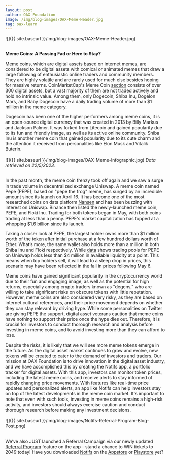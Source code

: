 ```yaml
---
layout: post
author: OAX Foundation
image: /img/blog-images/OAX-Meme-Header.jpg
tag: oax-learn
---
```


![]({{ site.baseurl }}/img/blog-images/OAX-Meme-Header.jpg)

<br><b>Meme Coins: A Passing Fad or Here to Stay?</b>

Meme coins, which are digital assets based on internet memes, are considered to be digital assets with comical or animated memes that draw a large following of enthusiastic online traders and community members. They are highly volatile and are rarely used for much else besides hoping for massive returns.  CoinMarketCap's Meme Coin <a href="https://coinmarketcap.com/view/memes/">section</a> consists of over 300 digital assets, but a vast majority of them are not traded actively and hold no intrinsic value. Among them, only Dogecoin, Shiba Inu, Dogelon Mars, and Baby Dogecoin have a daily trading volume of more than $1 million in the meme category. 

Dogecoin has been one of the higher performers among meme coins, it is an open-source digital currency that was created in 2013 by Billy Markus and Jackson Palmer. It was forked from Litecoin and gained popularity due to its fun and friendly image, as well as its active online community. Shiba Inu is another meme coin that gained popularity due to its cute charm and the attention it received from personalities like Elon Musk and Vitalik Buterin. 
<br><br>
![]({{ site.baseurl }}/img/blog-images/OAX-Meme-Infographic.jpg)
<i>Data retrieved on 22/5/2023.</i>
<br><br>

In the past month, the meme coin frenzy took off again and we saw a surge in trade volume in decentralized exchange Uniswap. A meme coin named Pepe (PEPE), based on "pepe the frog" meme, has surged by an incredible amount since its launch on April 16. It has become one of the most researched coins on data platform <a href="https://finance.yahoo.com/news/pepe-meme-coin-liquidity-pool-152251354.html#:~:text=The%20frog%2Dbased%20meme%20coin,standard%20and%20VIP%20subscription%20tiers">Nansen</a> and has been buzzing with interest on Uniswap. Binance then listed the newly-launched meme coin, PEPE, and Floki Inu. Trading for both tokens began in May, with both coins trading at less than a penny. PEPE's market capitalization has topped at a whopping $1.6 billion since its launch.

Taking a closer look at PEPE, the largest holder owns more than $1 million worth of the token after initial purchase at a few hundred dollars worth of Ether. What’s more, the same wallet also holds more than a million in both Shiba Inu and Floki respectively. While <a href="https://www.coindesk.com/markets/2023/04/25/pepe-coins-top-bull-also-has-millions-in-shiba-inu-but-holdings-suggest-risk-for-traders/?outputType=amp">data</a> shows trading pools for PEPE on Uniswap holds less than $4 million in available liquidity at a point. This means when top holders sell, it will lead to a steep drop in prices, this scenario may have been reflected in the fall in prices following May 6. 

Meme coins have gained significant popularity in the cryptocurrency world due to their fun and engaging image, as well as the potential for high returns, especially among crypto traders known as "degens," who are willing to take significant risks on obscure tokens with little reputation. However, meme coins are also considered very risky, as they are based on internet cultural references, and their price movement depends on whether they can stay relevant by driving hype. While some personalities on Twitter are giving PEPE the support, digital asset veterans caution that meme coins have nothing to support their price once the hype dies out. Therefore, it is crucial for investors to conduct thorough research and analysis before investing in meme coins, and to avoid investing more than they can afford to lose.

Despite the risks, it is likely that we will see more meme tokens emerge in the future. As the digital asset  market continues to grow and evolve, new tokens will be created to cater to the demand of investors and traders. Our mission at OAX Foundation is to drive innovation in the digital asset industry, and we have accomplished this by creating the Notifs app, a portfolio tracker for digital assets. With this app, investors can monitor token prices, including the latest meme coins, and receive alerts to stay informed of rapidly changing price movements. With features like real-time price updates and personalized alerts, an app like Notifs can help investors stay on top of the latest developments in the meme coin market. It's important to note that even with such tools, investing in meme coins remains a high-risk activity, and investors should always exercise caution and conduct thorough research before making any investment decisions.
<br><br>
![]({{ site.baseurl }}/img/blog-images/Notifs-Referral-Program-Blog-Post.png)
<br><br>

We’ve also JUST launched a Referral Campaign via our newly updated <a href="https://notifs.co/blog/notifs-may-referral-campaign">Referral Program</a> feature on the app - stand a chance to WIN tickets to 2049 today! Have you downloaded <a href="https://www.notifs.co">Notifs</a> on the <a href="https://apps.apple.com/hk/app/notifs/id6444669003?l=en">Appstore</a> or <a href="https://play.google.com/store/apps/details?id=com.oax.notifs&pli=1">Playstore</a> yet? 


